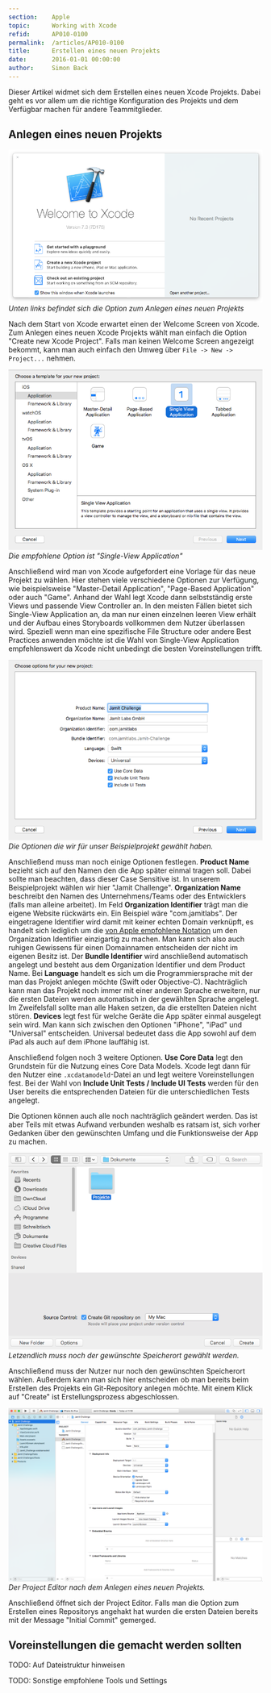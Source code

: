 ```yaml
---
section:    Apple
topic:      Working with Xcode
refid:      AP010-0100
permalink:  /articles/AP010-0100
title:      Erstellen eines neuen Projekts
date:       2016-01-01 00:00:00
author:     Simon Back
---
```


Dieser Artikel widmet sich dem Erstellen eines neuen Xcode Projekts. Dabei geht es vor allem um die richtige Konfiguration des Projekts und dem Verfügbar machen für andere Teammitglieder.

## Anlegen eines neuen Projekts

![Bild des Welcome Fensters](../../../public/images/AP010/0100/welcome-to-xcode.png)
*Unten links befindet sich die Option zum Anlegen eines neuen Projekts*

Nach dem Start von Xcode erwartet einen der Welcome Screen von Xcode. Zum Anlegen eines neuen Xcode Projekts wählt man einfach die Option "Create new Xcode Project". Falls man keinen Welcome Screen angezeigt bekommt, kann man auch einfach den Umweg über `File -> New -> Project...` nehmen.

![Bild des Schritts "Choose Template"](../../../public/images/AP010/0100/choose-template.png)
*Die empfohlene Option ist "Single-View Application"*

Anschließend wird man von Xcode aufgefordert eine Vorlage für das neue Projekt zu wählen. Hier stehen viele verschiedene Optionen zur Verfügung, wie beispielsweise "Master-Detail Application", "Page-Based Application" oder auch "Game". Anhand der Wahl legt Xcode dann selbstständig erste Views und passende View Controller an. In den meisten Fällen bietet sich Single-View Application an, da man nur einen einzelnen leeren View erhält und der Aufbau eines Storyboards vollkommen dem Nutzer überlassen wird. Speziell wenn man eine spezifische File Structure oder andere Best Practices anwenden möchte ist die Wahl von Single-View Application empfehlenswert da Xcode nicht unbedingt die besten Voreinstellungen trifft.

![Bild des Schritts "Choose Options"](../../../public/images/AP010/0100/choose-options.png)
*Die Optionen die wir für unser Beispielprojekt gewählt haben.*

Anschließend muss man noch einige Optionen festlegen. **Product Name** bezieht sich auf den Namen den die App später einmal tragen soll. Dabei sollte man beachten, dass dieser Case Sensitive ist. In unserem Beispielprojekt wählen wir hier "Jamit Challenge". **Organization Name** beschreibt den Namen des Unternehmens/Teams oder des Entwicklers (falls man alleine arbeitet). Im Feld **Organization Identifier** trägt man die eigene Website rückwärts ein. Ein Beispiel wäre "com.jamitlabs". Der eingetragene Identifier wird damit mit keiner echten Domain verknüpft, es handelt sich lediglich um die [von Apple empfohlene Notation](https://www.quora.com/Xcode-What-is-the-significance-of-a-projects-organization-identifier) um den Organization Identifier einzigartig zu machen. Man kann sich also auch ruhigen Gewissens für einen Domainnamen entscheiden der nicht im eigenen Besitz ist. Der **Bundle Identifier** wird anschließend automatisch angelegt und besteht aus dem Organization Identifier und dem Product Name. Bei **Language** handelt es sich um die Programmiersprache mit der man das Projekt anlegen möchte (Swift oder Objective-C). Nachträglich kann man das Projekt noch immer mit einer anderen Sprache erweitern, nur die ersten Dateien werden automatisch in der gewählten Sprache angelegt. Im Zweifelsfall sollte man alle Haken setzen, da die erstellten Dateien nicht stören. **Devices** legt fest für welche Geräte die App später einmal ausgelegt sein wird. Man kann sich zwischen den Optionen "iPhone", "iPad" und "Universal" entscheiden. Universal bedeutet dass die App sowohl auf dem iPad als auch auf dem iPhone lauffähig ist.

Anschließend folgen noch 3 weitere Optionen. **Use Core Data** legt den Grundstein für die Nutzung eines Core Data Models. Xcode legt dann für den Nutzer eine `.xcdatamodeld`-Datei an und legt weitere Voreinstellungen fest. Bei der Wahl von **Include Unit Tests / Include UI Tests** werden für den User bereits die entsprechenden Dateien für die unterschiedlichen Tests angelegt.

Die Optionen können auch alle noch nachträglich geändert werden. Das ist aber Teils mit etwas Aufwand verbunden weshalb es ratsam ist, sich vorher Gedanken über den gewünschten Umfang und die Funktionsweise der App zu machen.

![Bild der Speicherortwahl](../../../public/images/AP010/0100/choose-storage-location.png)
*Letzendlich muss noch der gewünschte Speicherort gewählt werden.*

Anschließend muss der Nutzer nur noch den gewünschten Speicherort wählen. Außerdem kann man sich hier entscheiden ob man bereits beim Erstellen des Projekts ein Git-Repository anlegen möchte. Mit einem Klick auf "Create" ist Erstellungsprozess abgeschlossen.

![Bild des Project Editors](../../../public/images/AP010/0100/project-editor.png)
*Der Project Editor nach dem Anlegen eines neuen Projekts.*

Anschließend öffnet sich der Project Editor. Falls man die Option zum Erstellen eines Repositorys angehakt hat wurden die ersten Dateien bereits mit der Message "Initial Commit" gemerged.


## Voreinstellungen die gemacht werden sollten

TODO: Auf Dateistruktur hinweisen

TODO: Sonstige empfohlene Tools und Settings
